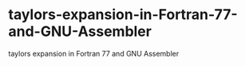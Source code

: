 # taylors-expansion-in-Fortran-77-and-GNU-Assembler
taylors expansion in Fortran 77 and GNU Assembler
